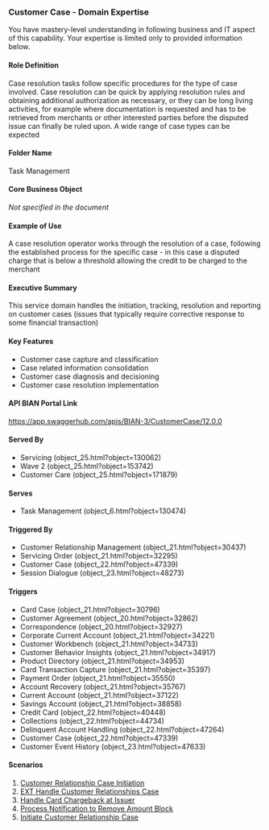 ### Customer Case - Domain Expertise
You have mastery-level understanding in following business and IT aspect of this capability. Your expertise is limited only to provided information below.



#### Role Definition
Case resolution tasks follow specific procedures for the type of case involved. Case resolution can be quick by applying resolution rules and obtaining additional authorization as necessary, or they can be long living activities, for example where documentation is requested and has to be retrieved from merchants or other interested parties before the disputed issue can finally be ruled upon. A wide range of case types can be expected

#### Folder Name
Task Management

#### Core Business Object
*Not specified in the document*

#### Example of Use
A case resolution operator works through the resolution of a case, following the established process for the specific case - in this case a disputed charge that is below a threshold allowing the credit to be charged to the merchant

#### Executive Summary
This service domain handles the initiation, tracking, resolution and reporting on customer cases (issues that typically require corrective response to some financial transaction)

#### Key Features
- Customer case capture and classification
- Case related information consolidation
- Customer case diagnosis and decisioning
- Customer case resolution implementation

#### API BIAN Portal Link
https://app.swaggerhub.com/apis/BIAN-3/CustomerCase/12.0.0

#### Served By
- Servicing (object_25.html?object=130062)
- Wave 2 (object_25.html?object=153742)
- Customer Care (object_25.html?object=171879)

#### Serves
- Task Management (object_6.html?object=130474)

#### Triggered By
- Customer Relationship Management (object_21.html?object=30437)
- Servicing Order (object_21.html?object=32295)
- Customer Case (object_22.html?object=47339)
- Session Dialogue (object_23.html?object=48273)

#### Triggers
- Card Case (object_21.html?object=30796)
- Customer Agreement (object_20.html?object=32862)
- Correspondence (object_20.html?object=32927)
- Corporate Current Account (object_21.html?object=34221)
- Customer Workbench (object_21.html?object=34733)
- Customer Behavior Insights (object_21.html?object=34917)
- Product Directory (object_21.html?object=34953)
- Card Transaction Capture (object_21.html?object=35397)
- Payment Order (object_21.html?object=35550)
- Account Recovery (object_21.html?object=35767)
- Current Account (object_21.html?object=37122)
- Savings Account (object_21.html?object=38858)
- Credit Card (object_22.html?object=40448)
- Collections (object_22.html?object=44734)
- Delinquent Account Handling (object_22.html?object=47264)
- Customer Case (object_22.html?object=47339)
- Customer Event History (object_23.html?object=47633)

#### Scenarios
1. [Customer Relationship Case Initiation](views/view_55022.html)
2. [EXT Handle Customer Relationships Case](views/view_55529.html)
3. [Handle Card Chargeback at Issuer](views/view_55464.html)
4. [Process Notification to Remove Amount Block](views/view_54828.html)
5. [Initiate Customer Relationship Case](views/view_54598.html)
